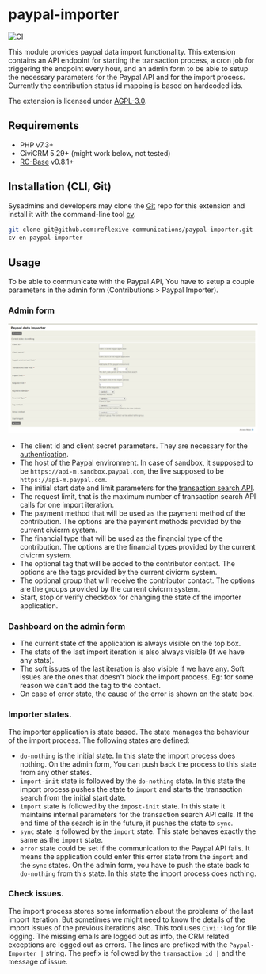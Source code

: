 # paypal-importer

[![CI](https://github.com/reflexive-communications/paypal-importer/actions/workflows/main.yml/badge.svg)](https://github.com/reflexive-communications/paypal-importer/actions/workflows/main.yml)

This module provides paypal data import functionality. This extension contains an API endpoint for starting the transaction process, a cron job for triggering the endpoint every hour, and an admin form to be able to setup the necessary parameters for the Paypal API and for the import process. Currently the contribution status id mapping is based on hardcoded ids.

The extension is licensed under [AGPL-3.0](LICENSE.txt).

## Requirements

-   PHP v7.3+
-   CiviCRM 5.29+ (might work below, not tested)
-   [RC-Base](https://github.com/reflexive-communications/rc-base) v0.8.1+

## Installation (CLI, Git)

Sysadmins and developers may clone the [Git](https://en.wikipedia.org/wiki/Git) repo for this extension and
install it with the command-line tool [cv](https://github.com/civicrm/cv).

```bash
git clone git@github.com:reflexive-communications/paypal-importer.git
cv en paypal-importer
```

## Usage

To be able to communicate with the Paypal API, You have to setup a couple parameters in the admin form (Contributions > Paypal Importer).

### Admin form

![settings](./images/paypal-import-form.png)

-   The client id and client secret parameters. They are necessary for the [authentication](https://developer.paypal.com/docs/platforms/get-started/#get-api-credentials).
-   The host of the Paypal environment. In case of sandbox, it supposed to be `https://api-m.sandbox.paypal.com`, the live supposed to be `https://api-m.paypal.com`.
-   The initial start date and limit parameters for the [transaction search API](https://developer.paypal.com/docs/api/transaction-search/v1/).
-   The request limit, that is the maximum number of transaction search API calls for one import iteration.
-   The payment method that will be used as the payment method of the contribution. The options are the payment methods provided by the current civicrm system.
-   The financial type that will be used as the financial type of the contribution. The options are the financial types provided by the current civicrm system.
-   The optional tag that will be added to the contributor contact. The options are the tags provided by the current civicrm system.
-   The optional group that will receive the contributor contact. The options are the groups provided by the current civicrm system.
-   Start, stop or verify checkbox for changing the state of the importer application.

### Dashboard on the admin form

-   The current state of the application is always visible on the top box.
-   The stats of the last import iteration is also always visible (If we have any stats).
-   The soft issues of the last iteration is also visible if we have any. Soft issues are the ones that doesn't block the import process. Eg: for some reason we can't add the tag to the contact.
-   On case of error state, the cause of the error is shown on the state box.

### Importer states.

The importer application is state based. The state manages the behaviour of the import process. The following states are defined:

-   `do-nothing` is the initial state. In this state the import process does nothing. On the admin form, You can push back the process to this state from any other states.
-   `import-init` state is followed by the `do-nothing` state. In this state the import process pushes the state to `import` and starts the transaction search from the initial start date.
-   `import` state is followed by the `impost-init` state. In this state it maintains internal parameters for the transaction search API calls. If the end time of the search is in the future, it pushes the state to `sync`.
-   `sync` state is followed by the `import` state. This state behaves exactly the same as the `import` state.
-   `error` state could be set if the communication to the Paypal API fails. It means the application could enter this error state from the `import` and the `sync` states. On the admin form, you have to push the state back to `do-nothing` from this state. In this state the import process does nothing.

### Check issues.

The import process stores some information about the problems of the last import iteration. But sometimes we might need to know the details of the import issues of the previous iterations also. This tool uses `Civi::log` for file logging. The missing emails are logged out as info, the CRM related exceptions are logged out as errors. The lines are prefixed with the `Paypal-Importer |` string. The prefix is followed by the `transaction id |` and the message of issue.
